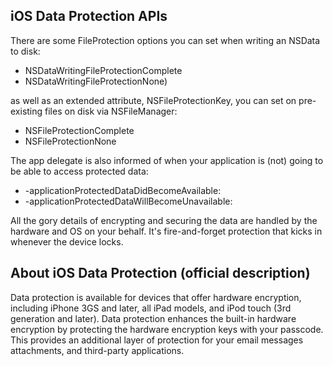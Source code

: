 ## iOS Data Protection APIs
There are some FileProtection options you can set when writing an NSData to disk:

- NSDataWritingFileProtectionComplete
- NSDataWritingFileProtectionNone)

as well as an extended attribute, NSFileProtectionKey, you can set on pre-existing files on disk via NSFileManager:

- NSFileProtectionComplete
- NSFileProtectionNone

The app delegate is also informed of when your application is (not) going to be able to access protected data:

- -applicationProtectedDataDidBecomeAvailable:
- -applicationProtectedDataWillBecomeUnavailable:

All the gory details of encrypting and securing the data are handled by the hardware and OS on your behalf. It's fire-and-forget protection that kicks in whenever the device locks. 

## About iOS Data Protection (official description)
Data protection is available for devices that offer hardware encryption, including iPhone 3GS and later, all iPad models, and iPod touch (3rd generation and later). Data protection enhances the built-in hardware encryption by protecting the hardware encryption keys with your passcode. This provides an additional layer of protection for your email messages attachments, and third-party applications.


